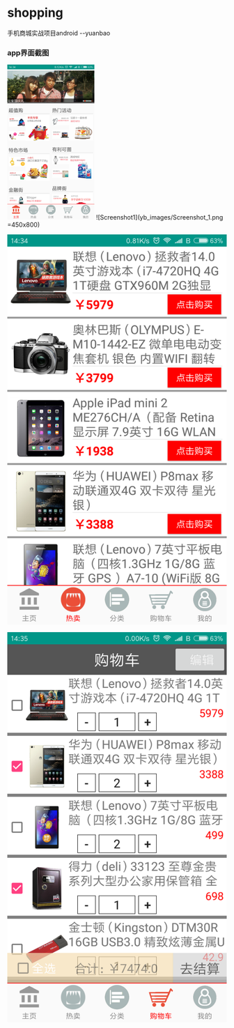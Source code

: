 # shopping
手机商城实战项目android  --yuanbao

### app界面截图
<img src="yb_images/Screenshot_1.png" width="200px" />
 ![Screenshot1](yb_images/Screenshot_1.png =450x800)
 
 ![Screenshot2](yb_images/Screenshot_2.png)
 
 ![Screenshot3](yb_images/Screenshot_3.png)